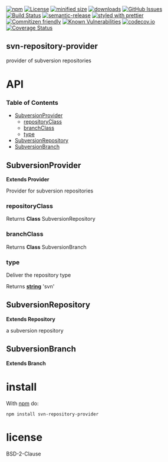 [![npm](https://img.shields.io/npm/v/svn-repository-provider.svg)](https://www.npmjs.com/package/svn-repository-provider)
[![License](https://img.shields.io/badge/License-BSD%203--Clause-blue.svg)](https://opensource.org/licenses/BSD-3-Clause)
[![minified size](https://badgen.net/bundlephobia/min/svn-repository-provider)](https://bundlephobia.com/result?p=svn-repository-provider)
[![downloads](http://img.shields.io/npm/dm/svn-repository-provider.svg?style=flat-square)](https://npmjs.org/package/svn-repository-provider)
[![GitHub Issues](https://img.shields.io/github/issues/arlac77/svn-repository-provider.svg?style=flat-square)](https://github.com/arlac77/svn-repository-provider/issues)
[![Build Status](https://secure.travis-ci.org/arlac77/svn-repository-provider.png)](http://travis-ci.org/arlac77/svn-repository-provider)
[![semantic-release](https://img.shields.io/badge/%20%20%F0%9F%93%A6%F0%9F%9A%80-semantic--release-e10079.svg)](https://github.com/arlac77/svn-repository-provider)
[![styled with prettier](https://img.shields.io/badge/styled_with-prettier-ff69b4.svg)](https://github.com/prettier/prettier)
[![Commitizen friendly](https://img.shields.io/badge/commitizen-friendly-brightgreen.svg)](http://commitizen.github.io/cz-cli/)
[![Known Vulnerabilities](https://snyk.io/test/github/arlac77/svn-repository-provider/badge.svg)](https://snyk.io/test/github/arlac77/svn-repository-provider)
[![codecov.io](http://codecov.io/github/arlac77/svn-repository-provider/coverage.svg?branch=master)](http://codecov.io/github/arlac77/svn-repository-provider?branch=master)
[![Coverage Status](https://coveralls.io/repos/arlac77/svn-repository-provider/badge.svg)](https://coveralls.io/r/arlac77/svn-repository-provider)

## svn-repository-provider

provider of subversion repositories

# API

<!-- Generated by documentation.js. Update this documentation by updating the source code. -->

### Table of Contents

-   [SubversionProvider](#subversionprovider)
    -   [repositoryClass](#repositoryclass)
    -   [branchClass](#branchclass)
    -   [type](#type)
-   [SubversionRepository](#subversionrepository)
-   [SubversionBranch](#subversionbranch)

## SubversionProvider

**Extends Provider**

Provider for subversion repositories

### repositoryClass

Returns **Class** SubversionRepository

### branchClass

Returns **Class** SubversionBranch

### type

Deliver the repository type

Returns **[string](https://developer.mozilla.org/docs/Web/JavaScript/Reference/Global_Objects/String)** 'svn'

## SubversionRepository

**Extends Repository**

a subversion repository

## SubversionBranch

**Extends Branch**

# install

With [npm](http://npmjs.org) do:

```shell
npm install svn-repository-provider
```

# license

BSD-2-Clause
